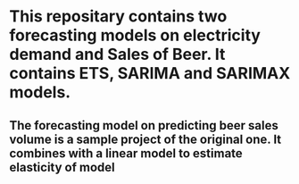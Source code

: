 # This repositary contains two forecasting models on electricity demand and Sales of Beer. It contains ETS, SARIMA and SARIMAX models.
## The forecasting model on predicting beer sales volume is a sample project of the original one. It combines with a linear model to estimate elasticity of model
